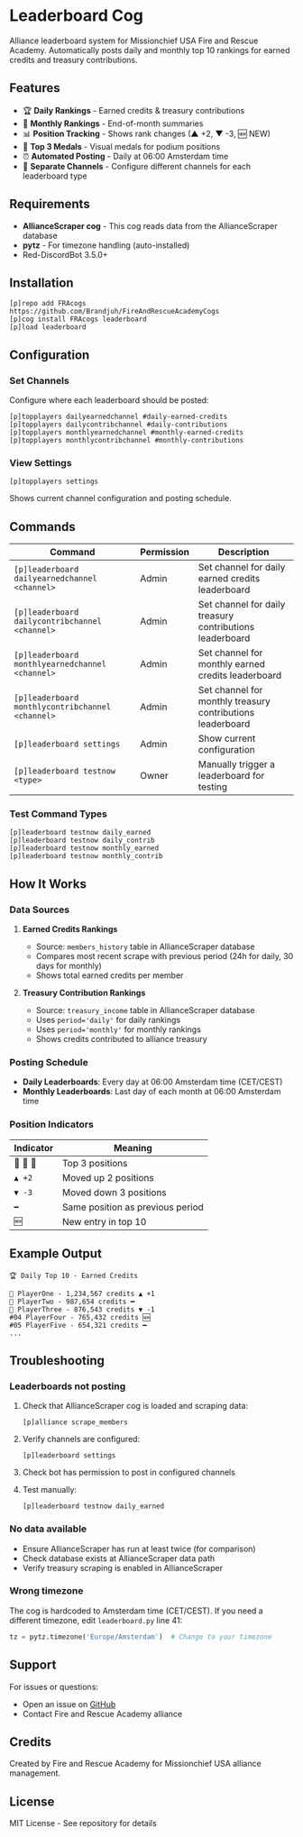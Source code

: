 # Leaderboard Cog

Alliance leaderboard system for Missionchief USA Fire and Rescue Academy. Automatically posts daily and monthly top 10 rankings for earned credits and treasury contributions.

## Features

- 🏆 **Daily Rankings** - Earned credits & treasury contributions
- 📅 **Monthly Rankings** - End-of-month summaries
- 📊 **Position Tracking** - Shows rank changes (▲ +2, ▼ -3, 🆕 NEW)
- 🥇 **Top 3 Medals** - Visual medals for podium positions
- ⏰ **Automated Posting** - Daily at 06:00 Amsterdam time
- 🎯 **Separate Channels** - Configure different channels for each leaderboard type

## Requirements

- **AllianceScraper cog** - This cog reads data from the AllianceScraper database
- **pytz** - For timezone handling (auto-installed)
- Red-DiscordBot 3.5.0+

## Installation

```
[p]repo add FRAcogs https://github.com/Brandjuh/FireAndRescueAcademyCogs
[p]cog install FRAcogs leaderboard
[p]load leaderboard
```

## Configuration

### Set Channels

Configure where each leaderboard should be posted:

```
[p]topplayers dailyearnedchannel #daily-earned-credits
[p]topplayers dailycontribchannel #daily-contributions
[p]topplayers monthlyearnedchannel #monthly-earned-credits
[p]topplayers monthlycontribchannel #monthly-contributions
```

### View Settings

```
[p]topplayers settings
```

Shows current channel configuration and posting schedule.

## Commands

| Command | Permission | Description |
|---------|-----------|-------------|
| `[p]leaderboard dailyearnedchannel <channel>` | Admin | Set channel for daily earned credits leaderboard |
| `[p]leaderboard dailycontribchannel <channel>` | Admin | Set channel for daily treasury contributions leaderboard |
| `[p]leaderboard monthlyearnedchannel <channel>` | Admin | Set channel for monthly earned credits leaderboard |
| `[p]leaderboard monthlycontribchannel <channel>` | Admin | Set channel for monthly treasury contributions leaderboard |
| `[p]leaderboard settings` | Admin | Show current configuration |
| `[p]leaderboard testnow <type>` | Owner | Manually trigger a leaderboard for testing |

### Test Command Types

```
[p]leaderboard testnow daily_earned
[p]leaderboard testnow daily_contrib
[p]leaderboard testnow monthly_earned
[p]leaderboard testnow monthly_contrib
```

## How It Works

### Data Sources

1. **Earned Credits Rankings**
   - Source: `members_history` table in AllianceScraper database
   - Compares most recent scrape with previous period (24h for daily, 30 days for monthly)
   - Shows total earned credits per member

2. **Treasury Contribution Rankings**
   - Source: `treasury_income` table in AllianceScraper database
   - Uses `period='daily'` for daily rankings
   - Uses `period='monthly'` for monthly rankings
   - Shows credits contributed to alliance treasury

### Posting Schedule

- **Daily Leaderboards**: Every day at 06:00 Amsterdam time (CET/CEST)
- **Monthly Leaderboards**: Last day of each month at 06:00 Amsterdam time

### Position Indicators

| Indicator | Meaning |
|-----------|---------|
| 🥇 🥈 🥉 | Top 3 positions |
| `▲ +2` | Moved up 2 positions |
| `▼ -3` | Moved down 3 positions |
| `━` | Same position as previous period |
| `🆕` | New entry in top 10 |

## Example Output

```
🏆 Daily Top 10 - Earned Credits

🥇 PlayerOne - 1,234,567 credits ▲ +1
🥈 PlayerTwo - 987,654 credits ━
🥉 PlayerThree - 876,543 credits ▼ -1
#04 PlayerFour - 765,432 credits 🆕
#05 PlayerFive - 654,321 credits ━
...
```

## Troubleshooting

### Leaderboards not posting

1. Check that AllianceScraper cog is loaded and scraping data:
   ```
   [p]alliance scrape_members
   ```

2. Verify channels are configured:
   ```
   [p]leaderboard settings
   ```

3. Check bot has permission to post in configured channels

4. Test manually:
   ```
   [p]leaderboard testnow daily_earned
   ```

### No data available

- Ensure AllianceScraper has run at least twice (for comparison)
- Check database exists at AllianceScraper data path
- Verify treasury scraping is enabled in AllianceScraper

### Wrong timezone

The cog is hardcoded to Amsterdam time (CET/CEST). If you need a different timezone, edit `leaderboard.py` line 41:
```python
tz = pytz.timezone('Europe/Amsterdam')  # Change to your timezone
```

## Support

For issues or questions:
- Open an issue on [GitHub](https://github.com/Brandjuh/FireAndRescueAcademyCogs/issues)
- Contact Fire and Rescue Academy alliance

## Credits

Created by Fire and Rescue Academy for Missionchief USA alliance management.

## License

MIT License - See repository for details
